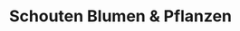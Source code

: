 ---
title: "Schouten Blumen & Pflanzen"
url: /quakenbrueck/schouten-blumen-und-pflanzen/
shop: Garten-Center
---